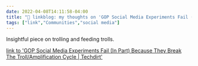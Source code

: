 ```yaml
---
date: 2022-04-08T14:11:58-04:00
title: "🔗 linkblog: my thoughts on 'GOP Social Media Experiments Fail (In Part) Because They Break The Troll/Amplification Cycle | Techdirt'"
tags: ["link","Communities","social media"]
---
```

Insightful piece on trolling and feeding trolls.
 
[link to 'GOP Social Media Experiments Fail (In Part) Because They Break The Troll/Amplification Cycle | Techdirt'](https://www.techdirt.com/2022/04/08/gop-social-media-experiments-fail-in-part-because-they-break-the-troll-amplification-cycle/)
